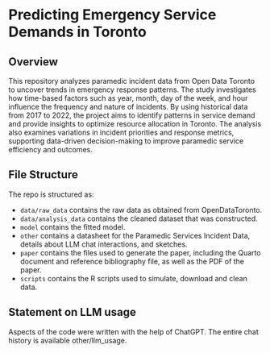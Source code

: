 # Predicting Emergency Service Demands in Toronto

## Overview

This repository analyzes paramedic incident data from Open Data Toronto to uncover trends in emergency response patterns. The study investigates how time-based factors such as year, month, day of the week, and hour influence the frequency and nature of incidents. By using historical data from 2017 to 2022, the project aims to identify patterns in service demand and provide insights to optimize resource allocation in Toronto. The analysis also examines variations in incident priorities and response metrics, supporting data-driven decision-making to improve paramedic service efficiency and outcomes.

## File Structure

The repo is structured as:
-   `data/raw_data` contains the raw data as obtained from OpenDataToronto.
-   `data/analysis_data` contains the cleaned dataset that was constructed.
-   `model` contains the fitted model. 
-   `other` contains a datasheet for the Paramedic Services Incident Data,  details about LLM chat interactions, and sketches.
-   `paper` contains the files used to generate the paper, including the Quarto document and reference bibliography file, as well as the PDF of the paper. 
-   `scripts` contains the R scripts used to simulate, download and clean data.

## Statement on LLM usage
Aspects of the code were written with the help of ChatGPT. The entire chat history is available other/llm_usage.

